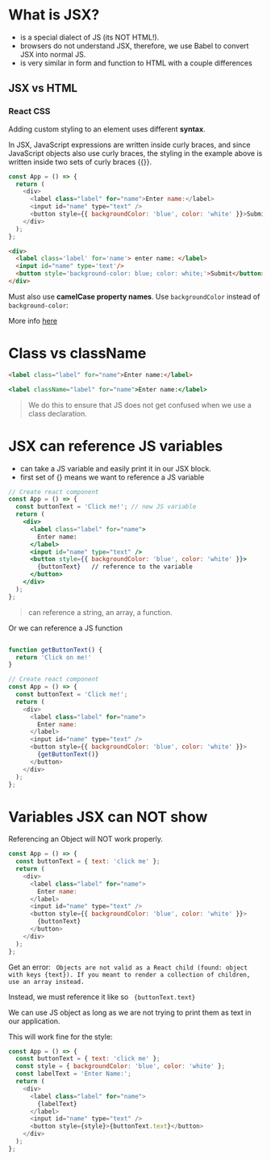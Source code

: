 # What is JSX?
- is a special dialect of JS (its NOT HTML!).
- browsers do not understand JSX, therefore, we use Babel to convert JSX into normal JS. 
- is very similar in form and function to HTML with a couple differences

## JSX vs HTML

### React CSS
Adding custom styling to an element uses different **syntax**.

In JSX, JavaScript expressions are written inside curly braces, and since JavaScript objects also use curly braces, the styling in the example above is written inside two sets of curly braces {{}}.
```js
const App = () => {
  return (
    <div>
      <label class="label" for="name">Enter name:</label>
      <input id="name" type="text" />
      <button style={{ backgroundColor: 'blue', color: 'white' }}>Submit</button>
    </div>
  );
};
```
```html
<div>
  <label class='label' for='name'> enter name: </label>
  <input id="name" type='text'/>
  <button style='background-color: blue; color: white;'>Submit</button>
</div>
```

Must also use **camelCase property names**.
Use `backgroundColor` instead of `background-color`:

More info [here](https://www.w3schools.com/react/react_css.asp)

# Class vs className

```html
<label class="label" for="name">Enter name:</label>
```
```jsx
<label className="label" for="name">Enter name:</label>
```
> We do this to ensure that JS does not get confused when we use a class declaration.

# JSX can reference JS variables
- can take a JS variable and easily print it in our JSX block.
- first set of {} means we want to reference a JS variable
```jsx
// Create react component
const App = () => {
  const buttonText = 'Click me!'; // new JS variable
  return (
    <div>
      <label class="label" for="name">
        Enter name:
      </label>
      <input id="name" type="text" />
      <button style={{ backgroundColor: 'blue', color: 'white' }}>
        {buttonText}   // reference to the variable
      </button>
    </div>
  );
};
```
> can reference a string, an array, a function.

Or we can reference a JS function
```js

function getButtonText() {
  return 'Click on me!'
}

// Create react component
const App = () => {
  const buttonText = 'Click me!';
  return (
    <div>
      <label class="label" for="name">
        Enter name:
      </label>
      <input id="name" type="text" />
      <button style={{ backgroundColor: 'blue', color: 'white' }}>
        {getButtonText()}
      </button>
    </div>
  );
};
```



# Variables JSX can NOT show

Referencing an Object will NOT work properly. 
```js
const App = () => {
  const buttonText = { text: 'click me' };
  return (
    <div>
      <label class="label" for="name">
        Enter name:
      </label>
      <input id="name" type="text" />
      <button style={{ backgroundColor: 'blue', color: 'white' }}>
        {buttonText}
      </button>
    </div>
  );
};
```
Get an error: ` Objects are not valid as a React child (found: object with keys {text}). If you meant to render a collection of children, use an array instead.`

Instead, we must reference it like so ` {buttonText.text}`

We can use JS object as long as we are not trying to print them as text in our application.

This will work fine for the style:
```js
const App = () => {
  const buttonText = { text: 'click me' };
  const style = { backgroundColor: 'blue', color: 'white' };
  const labelText = 'Enter Name:';
  return (
    <div>
      <label class="label" for="name">
        {labelText}
      </label>
      <input id="name" type="text" />
      <button style={style}>{buttonText.text}</button>
    </div>
  );
};
```